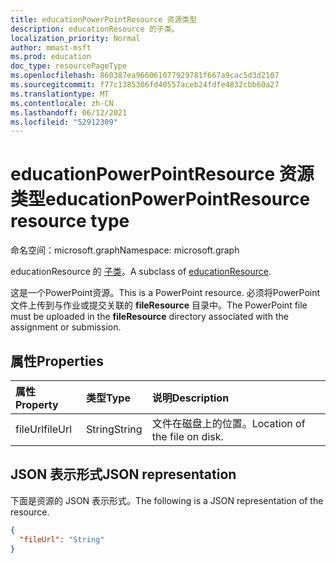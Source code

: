 ```yaml
---
title: educationPowerPointResource 资源类型
description: educationResource 的子类。
localization_priority: Normal
author: mmast-msft
ms.prod: education
doc_type: resourcePageType
ms.openlocfilehash: 860387ea966061077929781f667a9cac5d3d2107
ms.sourcegitcommit: f77c1385306fd40557aceb24fdfe4832cbb60a27
ms.translationtype: MT
ms.contentlocale: zh-CN
ms.lasthandoff: 06/12/2021
ms.locfileid: "52912309"
---
```

# <a name="educationpowerpointresource-resource-type"></a><span data-ttu-id="febd8-103">educationPowerPointResource 资源类型</span><span class="sxs-lookup"><span data-stu-id="febd8-103">educationPowerPointResource resource type</span></span>

<span data-ttu-id="febd8-104">命名空间：microsoft.graph</span><span class="sxs-lookup"><span data-stu-id="febd8-104">Namespace: microsoft.graph</span></span>

<span data-ttu-id="febd8-105">educationResource 的 [子类](educationresource.md)。</span><span class="sxs-lookup"><span data-stu-id="febd8-105">A subclass of [educationResource](educationresource.md).</span></span> 

<span data-ttu-id="febd8-106">这是一个PowerPoint资源。</span><span class="sxs-lookup"><span data-stu-id="febd8-106">This is a PowerPoint resource.</span></span> <span data-ttu-id="febd8-107">必须将PowerPoint文件上传到与作业或提交关联的 **fileResource** 目录中。</span><span class="sxs-lookup"><span data-stu-id="febd8-107">The PowerPoint file must be uploaded in the **fileResource** directory associated with the assignment or submission.</span></span>


## <a name="properties"></a><span data-ttu-id="febd8-108">属性</span><span class="sxs-lookup"><span data-stu-id="febd8-108">Properties</span></span>
| <span data-ttu-id="febd8-109">属性</span><span class="sxs-lookup"><span data-stu-id="febd8-109">Property</span></span>     | <span data-ttu-id="febd8-110">类型</span><span class="sxs-lookup"><span data-stu-id="febd8-110">Type</span></span>   |<span data-ttu-id="febd8-111">说明</span><span class="sxs-lookup"><span data-stu-id="febd8-111">Description</span></span>|
|:---------------|:--------|:----------|
|<span data-ttu-id="febd8-112">fileUrl</span><span class="sxs-lookup"><span data-stu-id="febd8-112">fileUrl</span></span>|<span data-ttu-id="febd8-113">String</span><span class="sxs-lookup"><span data-stu-id="febd8-113">String</span></span>|<span data-ttu-id="febd8-114">文件在磁盘上的位置。</span><span class="sxs-lookup"><span data-stu-id="febd8-114">Location of the file on disk.</span></span>|

## <a name="json-representation"></a><span data-ttu-id="febd8-115">JSON 表示形式</span><span class="sxs-lookup"><span data-stu-id="febd8-115">JSON representation</span></span>

<span data-ttu-id="febd8-116">下面是资源的 JSON 表示形式。</span><span class="sxs-lookup"><span data-stu-id="febd8-116">The following is a JSON representation of the resource.</span></span>

<!-- {
  "blockType": "resource",
  "optionalProperties": [

  ],
  "@odata.type": "microsoft.graph.educationPowerPointResource"
}-->

```json
{
  "fileUrl": "String"
}

```

<!-- uuid: 8fcb5dbc-d5aa-4681-8e31-b001d5168d79
2015-10-25 14:57:30 UTC -->
<!--
{
  "type": "#page.annotation",
  "description": "educationPowerPointResource resource",
  "keywords": "",
  "section": "documentation",
  "tocPath": "",
  "suppressions": []
}
-->


